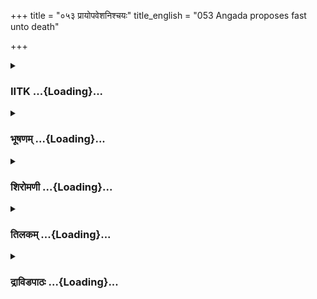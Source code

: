 +++
title = "०५३ प्रायोपवेशनिश्चयः"
title_english = "053 Angada proposes fast unto death"

+++
<div caption="श्रीराम-हरिसीताराममूर्ति-घनपाठिभ्यां वचनम्" class="audioEmbed" src="https://archive.org/download/Ramayana-recitation-Sriram-harisItArAmamUrti-Ghanapaati-v2/Kanda_4/Kanda_4_KSK-053-Prayo_Upavesha_Nishchayaha.mp3"></div>

<div class="js_include collapsed" newlevelforh1="3" title="IITK" unfilled url="/purANam/rAmAyaNam/audIchya-pAThaH/iitk/4_kiShkindhAkANDam/05-daxiNAnveShaNam/053_prAyopaveshanishchayaH.md">
<details><summary><h3>IITK ...{Loading}...</h3></summary>

Svayamprabha helps the monkeys to reach out of the cave -- Angada
regrets for exceeding the time limit -- proposes fasting unto death
fearing punishment -- the monkeys decide to end their life rather than
return without Sita.



#### श्लोकः
##### मूलम्
एवमुक्तश्शुभं वाक्यं तापस्या धर्मसंहितम्।  
उवाच हनुमान्वाक्यं तामनिन्दितचेष्टिताम्॥4.53.1॥

##### शब्दार्थः
तापस्या by the hermitess, एवम् that way, धर्मसंहितम् coupled with righteousness, शुभम् auspicious, वाक्यम् words, उक्तः expressed, हनुमान् Hanuman, अनिन्दितचेष्टिताम् blameless in actions, ताम् her, वाक्यम् words, उवाच said.

##### आङ्ग्लानुवादः
To the auspicious words of the righteous, blameless hermitess Hanuman repliedः



#### श्लोकः
##### मूलम्
शरणं त्वां प्रपन्ना स्म सर्वे वै धर्मचारिणीं।  
यः कृतस्समयोऽस्माकं सुग्रीवेण महात्मना॥4.53.2॥  
स च कालो ह्यतिक्रान्तो बिले च परिवर्तताम्।

##### शब्दार्थः
धर्मचारिणीम् to the righteous lady, त्वाम् you, सर्वे all, शरणं प्रसन्नाः स्मः have taken refuge, महात्मना by the great self, सुग्रीवेण by Sugriva, अस्माकं to us, यः such, समयः condition, कृतः having given, सः that, बिले in the cave, परिवर्तताम् while we were moving about, ह्यतिक्रान्तः exceeded.

##### आङ्ग्लानुवादः
'You are a righteous lady. You have given us refuge. Now in moving about the cave we have exceeded the time limit given by Sugriva.'



#### श्लोकः
##### मूलम्
सा त्वमस्माद्बिलाद्घोरादुत्तारयितुमर्हसि॥4.53.3॥  
तस्मात्सुग्रीववचनादतिक्रान्तान्गतायुषः।

##### शब्दार्थः
सा such lady, त्वम् you, तस्मात् therefore, सुग्रीववचनात् Sugriva's words, अतिक्रान्तान् those who exceeded, गतायुषः lost our lives, घोरात् from the dreadful, अस्मात् from this, बिलात्  from this cave, उत्तारयितुम् to help us go out, अर्हसि should.

##### आङ्ग्लानुवादः




#### श्लोकः
##### मूलम्
त्रातुमर्हसि नस्सर्वान्सुग्रीवभयकर्शितान्॥4.53.4॥  
महच्चकार्यमस्माभिः कर्तव्यं धर्मचारिणि।  
तच्चापि न कृतं कार्यमस्माभिरिह वासिभिः॥4.53.5॥

##### शब्दार्थः
धर्मचारिणि a woman of righteous practices, सुग्रीवभयकर्शितान् who are afraid of Sugriva, नः us, सर्वान् all, त्रातुम् to save, अर्हसि should, अस्माभिः by us, महत् great, कार्यं च task also, कर्तव्यम् should be done, इह now, वासिभिः staying here, अस्माभिः by us, तत् that, कार्यं चापि the objective, न कृतम् not accomplished.

##### आङ्ग्लानुवादः
'O righteous lady we have a great task waiting. We are afraid of Sugriva as we could not accomplish our objective by staying here. Save us.'



#### श्लोकः
##### मूलम्
एवमुक्ता हनुमता तापसी वाक्यमब्रवीत्।  
जीवता दुष्करं मन्ये प्रविष्टेन निवर्तितुम्॥4.53.6॥

##### शब्दार्थः
हनुमता by Hanuman, एवम् in that manner, उक्ता being told, तापसी ascetic, वाक्यम्  these words, अब्रवीत् said, प्रविष्टेन by one who entered, जीवता with life, निवर्तितुम् to go back, दुष्करम् it is difficult, मन्ये I think.

##### आङ्ग्लानुवादः
To the words of Hanuman the ascetic replied, 'I consider it difficult for any one who enters here to go back alive.'



#### श्लोकः
##### मूलम्
तपसस्तु प्रभावेन नियमोपार्जितेन च।  
सर्वानेव बिलादस्मादुद्धरिष्यामि वानरान्॥4.53.7॥

##### शब्दार्थः
नियमोपार्जितेन earned by practising, तपसः by asceticism, तु प्रभावेन by virtue of it, सर्वानेव all of you, वानरान् monkeys, अस्मात् बिलात् from this cave, उद्धरियिष्यामि I will help you out.

##### आङ्ग्लानुवादः
'I will help all monkeys out of this cave by virtue of my power of asceticism duly practised.



#### श्लोकः
##### मूलम्
निमीलयत चक्षूंषि सर्वे वानरपुङ्गवाः।  
न हि निष्क्रमितुं शक्यमनिमीलितलोचनैः॥4.53.8॥

##### शब्दार्थः
सर्वे all, वानरपुङ्गवाः great monkeys, चक्षूंषि eyes, निमीलयतः keep them closed, अनिमीलितलोचनैः if you do not close your eyes, निष्क्रमितुम् to get out, नशक्यं हि is not possible.

##### आङ्ग्लानुवादः




#### श्लोकः
##### मूलम्
ततस्सम्मीलितास्सर्वे सुकुमाराङ्गुलैः करैः।  
सहसाऽपिदधुर्दृष्टिं हृष्टा गमनकाङ्क्षया॥4.53.9॥

##### शब्दार्थः
ततः then, गमनकाङ्क्षया with a desire to get out, हृष्टाः joyful ones, सर्वे all, सम्मीलिताः closed their eye lids, सहसा at once, सुकुमाराङ्गुलैः with delicate fingers, करैः with hands, दृष्टिम् eyes, पिदधुः closed.

##### आङ्ग्लानुवादः
Happy at the prospect of getting out (of the cave) they all not only closed their eyes but also covered them with their delicate fingers.



#### श्लोकः
##### मूलम्
वानरास्तु महात्मानो हस्तरुद्धमुखास्तदा।  
निमेषान्तरमात्रेण बिलादुत्तारितास्तया॥4.53.10॥

##### शब्दार्थः
तदा then, हस्तरुद्धमुखाः faces covered with hands, महात्मानः great souls, वानराः monkeys, तया with her help, निमेषान्तरमात्रेण in a moment, बिलात् from the cave, उत्तारिताः came out.

##### आङ्ग्लानुवादः
Then the great monkeys, faces covered with their hands, emerged from the cave in a moment.



#### श्लोकः
##### मूलम्
ततस्तान्वानरान्सर्वांस्तापसी धर्मचारिणी।  
निस्सृतान्विषमात्तस्मात्समाश्वास्येदमब्रवीत्॥4.53.11॥

##### शब्दार्थः
धर्मचारिणी righteous, तापसी ascetic, तत्र there, तान् सर्वान् all of them, विषमात् from the difficult situation, तस्मात् from that, निस्सृतान् those who were released, समाश्वास्य after consoling them all, इदम् these words, अब्रवीत् said.

##### आङ्ग्लानुवादः
The righteous hermitess released all the monkeys out of that difficult situation and said these words of consolationः



#### श्लोकः
##### मूलम्
एष विन्ध्यो गिरिश्श्रीमान्नानाद्रुमलताकुलः।  
एष प्रस्रवणश्शैलस्सागरोऽयं महोदधिः॥4.53.12॥  
स्वस्ति वोऽस्तु गमिष्यामि भवनं वानरर्षभाः।  
इत्युक्त्वा तद्बिलं श्रीमत्प्रविवेश स्वयम्प्रभा॥4.53.13॥

##### शब्दार्थः
एषः this, श्रीमान् rich, नानाद्रुमलताकुलः filled with different kinds of trees and vines, विन्ध्यः Vindhya, गिरिः mountain, एषः this, प्रस्रवणः Prasravana, शैलः hill, अयम् this, सागरः sea, महोदधिः great ocean, वानरर्षभाः bulls among monkeys वः you, स्वस्ति be happy, अस्तु so be it, भवनम् to my house, गमिष्यामि I will go, इति thus, उक्त्वा having said, स्वयम्प्रभा Svayamprabha, श्रीमत् splendid, तत् बिलम् that cave, प्रविवेश entered.

##### आङ्ग्लानुवादः
'This Vindhya mountain has a rich collection of trees and bushes. This is Prasravana hill and this is the great ocean.O monkeys. Good luck to you. (Now) I am going back home'. Having said so, Svayamprabha entered the splendid cave.



#### श्लोकः
##### मूलम्
ततस्ते ददृशुर्घोरं सागरं वरुणालयम्।  
अपारमभिगर्जन्तं घोरैरूर्मिभिरावृतम्॥4.53.14॥

##### शब्दार्थः
ततः then, ते they, घोरम् dreadful, वरुणालयम् abode of Varuna, अपारम् endless, अभिगर्जन्तम्  roaring wildly, घोरैः with terrific, ऊर्मिभिः with waves, आवृतम् spread over, सागरम् ocean, ददृशुः saw.

##### आङ्ग्लानुवादः
Then the monkeys saw the boundless, dreary ocean roaring wild with its terrific waves spread all over.



#### श्लोकः
##### मूलम्
मयस्य मायाविहितं गिरिदुर्गं विचिन्वताम्।  
तेषां मासो व्यतिक्रान्तो यो राज्ञा समयः कृतः॥4.53.15॥

##### शब्दार्थः
तेषाम् for them, मयस्य Maya's, मायाविहितम् created by his Maya, गिरिदुर्गम् impassable mountain, विचिन्वताम् while searching, यः such, राज्ञा by the king, समयः time set, कृतः was fixed, मासः month, व्यतिक्रान्तः exceeded.

##### आङ्ग्लानुवादः
While they were ransacking the impassable mountain created with the magical powers of Maya, the time limit of one month set by the king was over.



#### श्लोकः
##### मूलम्
विन्ध्यस्य तु गिरेः पादे सम्प्रपुष्पितपादपे।  
उपविश्य महाभागाश्चिन्तामापेदिरे तदा॥4.53.16॥

##### शब्दार्थः
तदा then, महाभागाः great souls, सम्प्रपुष्पितपादपे in a location where trees are in full bloom, विन्ध्यस्य तु of Vindhya, गिरेः of that mountain, पादे adjacent, उपविश्य sat, चिन्ताम् thinking, आपेदिरे did.

##### आङ्ग्लानुवादः
Then the highsoul monkeys reached the hill adjacent to Vindhya mountain on which trees were in full bloom.They sat there, lost in thought.



#### श्लोकः
##### मूलम्
ततः पुष्पातिभाराग्रान् लताशतसमावृतान्।  
द्रुमान्वासन्तिकान्दृष्टवा बभूवुर्भयशङ्किताः॥4.53.17॥

##### शब्दार्थः
ततः then, पुष्पातिभाराग्रान्  heavily loaded with flowers on top, लताशतसमावृतान् entwined by hundreds of creepers, वासन्तिकान् spring, द्रुमान् trees, दृष्ट्वा saw, भयशङ्किताः frightened, बभूवुः became.

##### आङ्ग्लानुवादः
Alarmed at the thought (of transgression of time limit), the monkeys kept looking at the tree tops entwined with a hundred oreepers heavily loaded with the flowers of spring.



#### श्लोकः
##### मूलम्
ते वसन्तमनुप्राप्तं प्रतिबुद्ध्वा परस्परम्।  
नष्टसन्देशकालार्था निपेतुर्धरणीतले॥4.53.18॥

##### शब्दार्थः
ते they, वसन्तम् spring, अनुप्राप्तम् set in, परस्परम् with one onather, प्रतिबुद्ध्वा after realising, नष्टसन्देशकालार्थाः having exceeded the time set, धरणीतले on the ground, निपेतुः fell down.

##### आङ्ग्लानुवादः
Having realised (looking at the flowers) that spring has set in and they have exceeded the time limit, they all fell down on the ground.



#### श्लोकः
##### मूलम्
ततस्तान्कपिवृद्धांस्तु शिष्टांश्चैव वनौकसः।  
वाचा मधुरयाऽभाष्य यथावदनुमान्य च॥4.53.19॥  
स तु सिंहवृषस्कन्धः पीनायतभुजः कपिः।  
युवराजो महाप्राज्ञः अङ्गदो वाक्यमब्रवीत्॥4.53.20॥

##### शब्दार्थः
ततः then, सिंहवृषस्कन्धः one who has shoulders like a lion or bull, पीनायतभुजः of sturdy and long arms, युवराजः heir apparent, महाप्राज्ञः very wise, कपिः monkey, अङ्गदः Angada, तान् them, कपिवृद्धांस्तु to the elderly monkeys, शिष्टान् respectable, वनैकसश्चैव forestdwellers (monkeys), मधुरया with a sweet, वाचा tone, आभाष्य spoke, यथावत् properly, अनुमान्य च after coming to a decision, वाक्यम् these words, अब्रवीत् said.

##### आङ्ग्लानुवादः
Coming to a conclusion after due deliberation Angada, heir apparent, profoundly wise, endowed with sturdy and broad shoulders like those of a lion or a bull, spoke in a sweet voice to the elderly, respectable monkeys, dwellers of the forestः



#### श्लोकः
##### मूलम्
शासनात्कपिराजस्य वयं सर्वे विनिर्गताः।  
मासः पूर्णो बिलस्थानां हरयः किं न बुद्ध्यते॥4.53.21॥

##### शब्दार्थः
हरयः O monkeys, वयं सर्वे all of us, कपिराजस्य monkey king's, शासनात् by his command,  विनिर्गताः came here, बिलस्थानाम् for us staying in the cave, मासः a month, पूर्णः is completed, किम् what, न बुद्ध्यते do you not know?

##### आङ्ग्लानुवादः
'O monkeys don't you realize that all of us have come here at the command of the monkey king, and while we were in the cave a whole month has gone by?



#### श्लोकः
##### मूलम्
वयमाश्वयुजे मासि कालसङ्ख्याव्यवस्थिताः।  
प्रस्थितास्सोऽपि चातीतः किमतः कार्यमुत्तरम्॥4.53.22॥

##### शब्दार्थः
वयम् we, कालसङ्ख्याव्यवस्थिताः with time limit, आश्वयुजे मासि the month of Ashvayuja, प्रस्थिताः we started our journey, सोऽपि even that has, अतीतः exceeded, अतः therefore, उत्तरं later, कार्यम् task, किम् what?

##### आङ्ग्लानुवादः
'We started our journey in the month of Ashvayuja with a certain time limit. That has exceeded. What is the future course of action?



#### श्लोकः
##### मूलम्
भवन्तः प्रत्ययं प्राप्ताः नीतिमार्गविशारदाः।  
हितेष्वभिरता भर्तुर्निसृष्टास्सर्वकर्मसु॥4.53.23॥

##### शब्दार्थः
भवन्तः all of you, प्रत्ययम् trusted, प्राप्ताः you have got, नीतिमार्गविशारदाः experts in morals, भर्तुः king's, हितेषु  wellwishers, अभिरताः dedicated, सर्वकर्मसु in all tasks, निसृष्टाः sent with specific instructions.

##### आङ्ग्लानुवादः




#### श्लोकः
##### मूलम्
कर्मस्वप्रतिमास्सर्वे दिक्षु विश्रुतपौरुषाः।  
मां पुरस्कृत्य निर्याताः पिङ्गाक्षप्रतिचोदिताः॥4.53.24॥

##### शब्दार्थः
सर्वे all, कर्मसु in actions, अप्रतिमाः incomparable, दिक्षु in all quarters, विश्रुतपौरुषाः very famous for bravery, पिङ्गाक्षप्रतिचोदिताः sent by tawnyeyed Sugriva, माम् me, पुरस्कृत्य obeying the orders, निर्याताः you have followed me.

##### आङ्ग्लानुवादः
'You are all celebrated for bravery and incomparable in your activities. You have followed me in obedience to the orders of the tawnyeyed Sugriva.



#### श्लोकः
##### मूलम्
इदानीमकृतार्थानां मर्तव्यं नात्र संशयः।  
हरिराजस्य सन्देशमकृत्वा कस्सुखी भवेत्॥4.53.25॥

##### शब्दार्थः
इदानीम् at this time, अकृतार्थानाम् not having achieved the objective (of finding Sita), मर्तव्यम् we should die, अत्र here, संशयः doubt, न not, हरिराजस्य the king's, सन्देशम् orders, अकृत्वा not executing, कः who, सुखी happy, भवेत् will be

##### आङ्ग्लानुवादः
'We should be killed since we have failed to achieve the objective (of finding Sita). There is no doubt about it. Who can live in peace without executing the orders of the king?



#### श्लोकः
##### मूलम्
तस्मिन्नतीते काले तु सुग्रीवेण कृते स्वयम्।  
प्रायोपवेशनं युक्तं सर्वेषां च वनौकसाम्॥4.53.26॥

##### शब्दार्थः
सुग्रीवेण by Sugriva, कृते fixed, तस्मिन् काले at this time, अतीते when exceeded, सर्वेषाम् for all of us,वनौकसाम् for the forest dwellers (monkeys) स्वयम् personally, प्रायोपवेशनम् fasting unto death, युक्तम् is right.

##### आङ्ग्लानुवादः
'Now that the time limit fixed by Sugriva has expired, the right thing to do for the monkeys is to fast unto death.



#### श्लोकः
##### मूलम्
तीक्ष्णः प्रकृत्या सुग्रीवस्स्वामिभावे व्यवस्थितः।  
न क्षमिष्यति नस्सर्वानपराधकृतो गतान्॥4.53.27॥

##### शब्दार्थः
सुग्रीवः Sugriva, प्रकृत्या by nature, तीक्ष्णः harsh, स्वामिभावे as a king, व्यवस्थितः consecrated, गतान् when we reach, अपराधकृतः  us who are real offenders, नः not, सर्वान् to all, न क्षमिष्यति will not forgive us.

##### आङ्ग्लानुवादः
'By nature Sugriva is harsh, and being a king now, he will not forgive us who are real offenders and have not done the task assigned.



#### श्लोकः
##### मूलम्
अप्रवृत्तौ च सीतायाः पापमेव करिष्यति।  
तस्मात् क्षममिहाद्यैव गन्तुं प्रायोपवेशनम् हि नः॥4.53.28॥  
त्यक्त्वा पुत्रांश्च दारांश्च धनानि च गृहाणि च।

##### शब्दार्थः
सीतायाः Sita, अप्रवृत्तौ for not bringing any clue, पापमेव sin, करिष्यति he will do, तस्मात् therefore, पुत्रांश्च sons, दारांश्च wives, धनानि च and wealth, गृहाणि च and houses, त्यक्त्या  bid farewell to, इह here, अद्यैव today itself, प्रायोपवेशनम् death, गन्तुम् take recourse, क्षमम् proper.

##### आङ्ग्लानुवादः




#### श्लोकः
##### मूलम्
धृवं नो हिंसिता राजा सर्वान्प्रतिगतानितः॥4.53.29॥  
वधेनाप्रतिरूपेण श्रेयान्मृत्युरिहैव नः।

##### शब्दार्थः
राजा king, इतः here, प्रतिगतान् when we return, नः us, सर्वान् all, अप्रतिरूपेण in an incomparable manner, वधेन with death sentence, ध्रुवम् surely, हिंसिता will torture us, नः us, इहैव here itself, मृत्युः death, श्रेयान् it is better.

##### आङ्ग्लानुवादः
'Surely the king will torture us by awarding death sentence in a singular manner when we go back. It is better for us to meet death here itself.



#### श्लोकः
##### मूलम्
न चाहं यौवराज्येन सुग्रीवेणाभिषेचितः॥4.53.30॥  
नरेन्द्रेणाभिषिक्तोऽस्मि रामेणाक्लिष्टकर्मणा।

##### शब्दार्थः
अहम् I, सुग्रीवेण by Sugriva, यौवराज्येन as heir apparent, न अभिषेचितः not installed, अक्लिष्टकर्मणा who never harms others, नरेन्द्रेण by the king of the people, रामेण by Rama, अभिषिक्तः crowned prince, अस्मि I was.

##### आङ्ग्लानुवादः
'I was not installed as heir apparent by Sugriva. I was made crowned prince by king Rama, the king of the people who never hurts others.



#### श्लोकः
##### मूलम्
स पूर्वं बद्धवैरो मां राजा दृष्ट्वा व्यतिक्रमम्॥4.53.31॥  
घातयिष्यति दण्डेन तीक्ष्णेन कृतनिश्चयः।

##### शब्दार्थः
पूर्वम् earlier, बद्धवैरः nursed bitter enmity, सः राजा that king, व्यतिक्रमम् lapse, दृष्ट्वा after seeing, कृतनिश्चयः decidedly, माम् me, तीक्ष्णेन with a severe, दण्डेन with punishment, घातयिष्यति he will inflict.

##### आङ्ग्लानुवादः
'The Monkeyking nursed bitter enmity against me even earlier. Now seeing my lapse, he will decidedly inflict severe punishment on me.



#### श्लोकः
##### मूलम्
किं मे सुहृदभिर्व्यसनं पश्यद्भिर्जीवितान्तरे॥4.53.32॥  
इहैव प्रायमासिष्ये पुण्ये सागररोधसि।

##### शब्दार्थः
जीवितान्तरे at the end of life, मे व्यसनम् my calamity, पश्यद्भिः by seeing, सुहृदभिः by my friends, किम् what, इहैव here itself, पुण्ये in a sacred, सागररोधसि on the shores of the ocean, प्रायमासिष्ये I shall sit down and await my death.

##### आङ्ग्लानुवादः
'I do not want my friends to see my calamity, my death. I shall sit here on the sacred shores of this ocean and await my death'.



#### श्लोकः
##### मूलम्
एतच्छ्रुत्वा कुमारेण युवराजेन भाषितम्॥4.53.33॥  
सर्वे ते वानरश्रेष्ठाः करुणं वाक्यमब्रुवन्।

##### शब्दार्थः
युवराजेन by heir apparent, कुमारेण by the young prince, भाषितम् talk, एतत् this, श्रुत्वा heard, सर्वे all, ते they, वानरश्रेष्ठाः  best of the monkeys करुणम् kindly, वाक्यम् these words, अब्रुवन् said.

##### आङ्ग्लानुवादः
Hearing the young heir apparent thus speaking, the best of the monkeys kindly respondedः



#### श्लोकः
##### मूलम्
तीक्ष्णः प्रकृत्या सुग्रीवः प्रियासक्तश्च राघवः॥4.53.34॥  
अदृष्टायां तु वैदेह्यां दृष्ट्वाऽस्मांश्त समागतान्।  
राघवप्रियकामार्थं घातयिष्यत्यसंशयम्॥4.53.35॥

##### शब्दार्थः
सुग्रीवः Sugriva, प्रकृत्या by nature, तीक्ष्णः harsh, राघवः Rama, प्रियासक्तः devoted to his wife, वैदेह्याम् princess of Videha, अदृष्टायाम् when she is not found, अस्मान् us, तु indeed, समागतान् reaching, दृष्ट्वा on seeing, राघवप्रियकामार्थम् in order to please Rama, असंशयम् without any doubt, घातयिष्यति he will punish us to death.

##### आङ्ग्लानुवादः
'By nature Sugriva is harsh. Rama is devoted to his wife. Therefore, if Sugriva sees that we have not found Vaidehi and have returned (without fulfilling the mission) he will award death sentence to us in order to please Rama.There is no doubt.



#### श्लोकः
##### मूलम्
न क्षमं चापराद्धानां गमनं स्वामिपार्श्वतः।  
इहैव सीतामन्विष्य प्रवृत्तिमुपलभ्य वा॥4.53.36॥  
नो चेद्गच्छाम तं वीरं गमिष्यामो यमक्षयम्।

##### शब्दार्थः
अपराद्धानाम् for offenders, स्वामिपार्श्वतः to the king's presence, गमनम् going, नक्षमम् is not proper, इहैव here itself, सीताम् Sita, अन्विष्य after searching, प्रवृत्तिम् whereabouts, उपलभ्य वा or after finding out, तं वीरम् to that hero, नो गच्छाम चेत् if we cannot go, यमक्षयम् to the abode of Yama, गमिष्यामः we will go.

##### आङ्ग्लानुवादः
'Those who have failed in their mission, being offenders should not go to meet the king. Offenders are not forgiven. Here itself we will search for Sita and if we are able to know her whereabouts we will go back. Or else we will go to the abode of Yama'.



#### श्लोकः
##### मूलम्
प्लवङ्गमानां तु भयार्दितानां  
श्रुत्वा वचस्तार इदं बभाषे।  
अलं विषादेन बिलं प्रविश्य  
वसाम सर्वे यदि रोचते वः॥4.53.37॥

##### शब्दार्थः
तारः Tara, भयार्दितानाम् those shaken with fear, प्लवङ्गमानाम् of the monkeys, वचः words, श्रुत्वा after hearing, इदम् this, बभाषे he spoke, विषादेन with sorrow, अलम् enough, वः to you, रोचते यदि if it pleases you, सर्वे all of us, बिलम् cave, प्रविश्य after entering, वसाम let us reside.

##### आङ्ग्लानुवादः
'On hearing the words of the frightened monkeys, Tara said, 'Enough of this sorrow. If it pleases you, we will all go to the cave and reside there' ''



#### श्लोकः
##### मूलम्
इदं हि मायाविहितं सुदुर्गमं  
प्रभूतवृक्षोदकभोज्यपेयकम्।  
इहास्ति नो नैव भयं पुरन्दरा  
न्न राघवाद्वानरराजतोऽपि वा॥4.53.38॥

##### शब्दार्थः
मायाविहितम् built by magic, प्रभूतवृक्षोदकभोज्यपेयकम् with many trees, water, food and drinks, इदम् this, सुदुर्गमं हि inaccessible, इह here, नः for us, पुरन्दरात् from Indra, the breaker of enemy citadel, भयम् fear, नैव not there, राघवात् of Rama even, वानरराजतोऽपि वा also of king of monkeys, न not.

##### आङ्ग्लानुवादः
'This cave built by magic is inaccessible. It has a number of trees, water, eatables and drinks. (If we live here) we need not be afraid of even Indra, the breaker of enemy citadels or even of Rama or also of the king of monkeys'.



#### श्लोकः
##### मूलम्
श्रुत्वाऽङ्गदस्यापि वचोऽनुकूल  
मूचुश्च सर्वे हरयः प्रतीताः।  
यथा न हिंस्येम तथा विधान  
मसक्तमद्यैव विधीयतां नः॥4.53.39॥

##### शब्दार्थः
अङ्गदस्य Angada's, वचः words, श्रुत्वा after hearing, सर्वे all, हरयः monkeys, प्रतीताः became agreeable, अनुकूलम् favourable, ऊचुः spoke, यथा as, न हिंस्येम we will not be punished, तथा that way, नः for us, अद्यैव now itself, विधानम् strategy, असक्तम् not conditional, विदीयताम्  be planned.

##### आङ्ग्लानुवादः
All the monkeys agreed to the favourable suggestion of Tara which was acceptable to Angada. 'A plan may be made in such a way by which we will not be killed by the king. Our strategy should be delinked from the conditions laid down by the king. Let us not face punishment' said the monkeys.  

#### समाप्तिः
 श्रीमद्रामायणे वाल्मीकीय आदिकाव्ये किष्किन्धाकाण्डे त्रिपञ्चाशस्सर्गः॥  
Thus ends the fiftythird sarga in Kishkindakanda of the first epic, the Holy Ramayana composed by sage Valmiki.

</details>
</div>
<div class="js_include collapsed" newlevelforh1="3" title="भूषणम्" unfilled url="/purANam/rAmAyaNam/audIchya-pAThaH/TIkA/bhUShaNa_iitk/4_kiShkindhAkANDam/05-daxiNAnveShaNam/053_prAyopaveshanishchayaH.md">
<details><summary><h3>भूषणम् ...{Loading}...</h3></summary>



एवमुक्तः शुभं वाक्यं तापस्या धर्मसंहितम् ।  

उवाच हनुमान् वाक्यं तामनिन्दितचेष्टिताम्  ॥  ४।५३।१  ॥   

अथ बिलादुत्तीर्णानां वानराणां निर्वेदः त्रिपञ्चाशे एवमुक्त इत्यादि  ॥ 
४।५३।१  ॥   

  

शरणं त्वां प्रपन्नाः स्मः सर्वे वै धर्मचारिणि ।  

यः कृतः समयो ऽस्माकं सुग्रीवेण महात्मना  ॥  ४।५३।२  ॥   

स च कालो ह्यतिक्रान्तो बिले च परिवर्तताम् ।  

सा त्वमस्माद्विलाद् घोरादुत्तारयितुमर्हसि  ॥  ४।५३।३  ॥   

तस्मात्सुग्रीववचनादतिक्रान्तान् गतायुषः ।  

त्रातुमर्हसि नः सर्वान् सुग्रीवभयकर्शितान्  ॥  ४।५३।४  ॥   

महच्च कार्यमस्माभिः कर्तव्यं धर्मचारिणि ।  

तच्चापि न कृतं कार्यमस्माभिरिहवासिभिः  ॥  ४।५३।५  ॥   

एवमुक्ता हनुमता तापसी वाक्यमब्रवीत् ।  

जीवता दुष्करं मन्ये प्रविष्टेन निवर्तितुम्  ॥  ४।५३।६  ॥   

तपसस्तु प्रभावेन नियमोपार्जितेन च ।  

सर्वानेव बिलादस्मादुद्धरिष्यामि वानरान्  ॥  ४।५३।७  ॥   

निमीलयत चक्षूंषि सर्वे वानरपुङ्गवाः ।  

नहि निष्क्रमितुं शक्यमनिमीलितलोचनैः  ॥  ४।५३।८  ॥   

ततः सम्मीलिताः सर्वे सुकुमाराङ्गुलैः करैः ।  

सहसा पिदधुर्दृष्टिं हृष्टा गमनकाङ्क्षया  ॥  ४।५३।९  ॥   

वानरास्तु महात्मानो हस्तरुद्धमुखास्तदा ।  

निमेषान्तरमात्रेण बिलादुत्तारितास्तया  ॥  ४।५३।१०  ॥   

शरणमित्यादि । बिले च परिवर्तताम् इत्यनेन बहुकालं वानरैर्बिले स्थितमिति
गम्यते  ॥  ४।५३।२१०  ॥   

  

ततस्तान्वानरान्सर्वांस्तापसी धर्मचारिणी ।  

निःसृतान् विषमात्तस्मात्समाश्वास्येदमब्रवीत्  ॥  ४।५३।११  ॥   

एष विन्ध्यो गिरिः श्रीमान्नानाद्रुमलताकुलः ।  

एष प्रस्रवणः शैलः सागरो ऽयं महोदधिः  ॥  ४।५३।१२  ॥   

स्वस्ति वो ऽस्तु गमिष्यामि भवनं वानरर्षभाः ।  

इत्युक्त्वा तद्बिलं श्रीमत् प्रविवेश स्वयम्प्रभा  ॥  ४।५३।१३  ॥   

ततस्ते ददृशुर्घोरं सागरं वरुणालयम् ।  

अपारमभिगर्जन्तं घोरैरूर्मिभिरावृतम्  ॥  ४।५३।१४  ॥   

मयस्य मायाविहितं गिरिदुर्गं विचिन्वताम् ।  

तेषां मासो व्यतिक्रान्तो यो राज्ञा समयः कृतः  ॥  ४।५३।१५  ॥   

तत इति । विषमात् सङ्कटप्रदेशात्  ॥  ४।५३।१११५  ॥   

  

विन्ध्यस्यतु गिरेः पादे सम्प्रपुष्पितपादपे ।  

उपविश्य महात्मानश्चिन्तामापेदिरे तदा  ॥  ४।५३।१६  ॥   

पादे दक्षिणपार्श्वे, दक्षिणपश्चिमकोटावित्यर्थः । "हिमवद्विन्द्यशैलाभ्यां
प्रायो व्याप्ता वसुन्धरा" इति भेषजकल्पोक्तिः  ॥  ४।५३।१६  ॥   

  

ततः पुष्पातिभाराग्रान् लताशतसमावृतान् ।  

द्रुमान् वासन्तिकान्दृष्ट्वा बभूवुर्भयशङ्किताः  ॥  ४।५३।१७  ॥   

पुष्पातिभाराग्रान् पुष्पैरतिभाराणि अग्राणि येषां तान् । वासन्तिकान्
वसन्तफलिनश्चूतदीन् । ये वसन्ते फलन्ति ते शिशिरे पुष्प्यन्ति । भयशङ्किताः
सुग्रीवाद्भयविषयशङ्कावन्तः  ॥  ४।५३।१७  ॥   

  

ते वसन्तमनुप्राप्तं प्रतिबुद्ध्वा परस्परम् ।  

नष्टसन्देशकालार्था निपेतुर्धरणीतले  ॥  ४।५३।१८  ॥   

ततस्तान्कपिवृद्धांस्तु शिष्टां श्चैव वनौकसः ।  

वाचा मधुरया ऽ ऽभाष्य यथावदनुमान्य च  ॥  ४।५३।१९  ॥   

स तु सिंहवृषस्कन्धः पीनायतभुजः कपिः ।  

युवराजो महाप्राज्ञ अङ्गदो वाक्यमब्रवीत्  ॥  ४।५३।२०  ॥   

त इति । वसन्तम् अनुप्राप्तं प्रत्यासन्नम् । तदानीं हि शिरिरः । तथाहि
शरत्कालान्ते मार्गशीर्षे मासि सेनां सन्निधाप्य पौषमासमवधिं कृत्वा
प्रस्थापितवान् । स पौषो माघश्चातीतः । फाल्गुन एव प्रवृत्त इति । तेन
वसन्तः प्रत्यासन्न एव, न प्राप्तः  ॥  ४।५३।१८२०  ॥   

  

शासनात्कपिराजस्य वयं सर्वे विनिर्गताः ।  

मासः पूर्णो बिलस्थानां हरयः किन्न बुध्यते  ॥  ४।५३।२१  ॥   

वयमाश्वयुजे मासि कालसङ्ख्याव्यवस्थिताः ।  

प्रस्थिताः सो ऽपि चातीतः किमतः कार्यमुत्तरम्  ॥  ४।५३।२२  ॥   

शासनादित्यादि । वयमाश्वयुजे मासीति कालसङ्ख्याव्यवस्थिताः कालसङ्ख्यया
नियमिताः । वयम् आश्वयुजे मासि हनुमच्चोदितेन सुग्रीवेण
पञ्चदशरात्रसङ्ख्यया नियम्य समाहूताः । ततो मार्गशीर्षे लक्ष्मणचोदितेन तेन
दशरात्रसङ्ख्यया समाहूताः । ततः सीतान्वेषणे पौषमासमवधिं कृत्वा तेन
प्रेषिताः । एवमाश्वयुजमासमारभ्य कालसङ्ख्याव्यवस्थितानामस्माकं
कालविस्मरणं न युक्तमित्यर्थः । अन्ये तु आश्वयुजे मासि
दशम्यामुत्थितायामितिवत्सामीपिकाधिकरणविवक्षया सप्तमी । तेन "कार्तीके
समनुप्राप्ते त्वं रावणवधथे यत" इत्युक्तकालातिक्रमणप्रयुक्तरामकोपदर्शनात्
कार्त्तिकान्तो विवक्षितः । सो ऽपि चातीतः स मार्गणावधिभूतमार्गशीर्षमासः ।
अपिचेत्याभ्यां पदाभ्यां तदनन्तरभूतौ पौषमाघौ समुच्चीयेते । अतश्च फाल्गुन
एव प्राप्त इति भाव इत्याहुः । अत उत्तरं किं कार्यम्  ॥  ४।५३।२१,२२  ॥   

  

भवन्तः प्रत्ययं प्राप्ता नीतिमार्गविशारदाः ।  

हितेष्वभिरता भर्तुर्निसृष्टाः सर्वकर्मसु  ॥  ४।५३।२३  ॥   

कर्मस्वप्रतिमाः सर्वे दिक्षु विश्रुतपौरुषाः ।  

मां पुरस्कृत्य निर्याताः पिङ्गाक्षप्रतिचोदिताः  ॥  ४।५३।२४  ॥   

इदानीमकृतार्थानां मर्तव्यं नात्र संशयः ।  

हरिराजस्य सन्देशमकृत्वा कः सुखी भवेत्  ॥  ४।५३।२५  ॥   

प्रत्ययं विश्वासम् । नीतिमार्गे विशारदाः प्रगल्भाः । निसृष्टाः दक्षा इति
यावत्  ॥  ४।५३।२३२५  ॥   

  

तस्मिन्नतीते काले तु सुग्रीवेण कृते स्वयम् ।  

प्रायोपवेशनं युक्तं सर्वेषां च वनौकसाम्  ॥  ४।५३।२६  ॥   

तीक्ष्णः प्रकृत्या सुग्रीवः स्वामिभावे व्यवस्थितः ।  

न क्षमिष्यति नः सर्वानपराधकृतो गतान्  ॥  ४।५३।२७  ॥   

तस्मिन्निति । प्रायाय अन्तगमनाय उपवेशनं शयनं प्रायोपवेशनम्  ॥  ४।५३।२६,२७
 ॥   

  

अप्रवृत्तौ च सीतायाः पापमेव करिष्यति ।  

तस्मात्क्षममिहाद्यैव प्रायोपविशनं हि नः  ॥  ४।५३।२८  ॥   

त्यक्त्वा पुत्रांश्च दारांश्च धनानि च गृहाणि च ।  

ध्रुवं नो हिंसिता राजा सर्वान् प्रतिगतानितः ।  

वधेनाप्रतिरूपेण श्रेयान् मृत्युरिहैव नः  ॥  ४।५३।२९  ॥   

अप्रवृत्तौ अवार्तायाम् । प्रायोपविशनमिति गुणाभाव आर्षः  ॥  ४।५३।२८,२९
 ॥   

  

न चाहं यौवराज्येन सुग्रीवेणाभिषेचितः ।  

नरेन्द्रेणाभिषिक्तो ऽस्मि रामेणाक्लिष्टकर्मणा  ॥  ४।५३।३०  ॥   

स पूर्वं बद्धवैरो मां राजा दृष्ट्वा व्यतिक्रमम् ।  

घातयिष्यति दण्डेन तीक्ष्णेन कृतनिश्चयः  ॥  ४।५३।३१  ॥   

त्वां यौवराज्ये कृतवान् सुग्रीवः कथं हिंस्यादित्यत्राह न चाहमिति  ॥ 
४।५३।३०,३१  ॥   

  

किं मे सुहृद्भिर्व्यसनं पश्यद्भिर्जीवितान्तरे ।  

इहैव प्रायमासिष्ये पुण्ये सागररोधसि  ॥  ४।५३।३२  ॥   

एतच्छ्रुत्वा कुमारेण युवराजेन भाषितम् ।  

सर्वे ते वानरश्रेष्ठाः करुणं वाक्यमब्रुवन्  ॥  ४।५३।३३  ॥   

तीक्ष्णः प्रकृत्या सुग्रीवः प्रियासक्तश्च राघवः ।  

अदृष्टायां तु वैदेह्यां दृष्ट्वा चैव समागतान्  ॥  ४।५३।३४  ॥   

राघवप्रियकामार्थं घातयिष्यत्यसंशयम् ।  

न क्षमं चापराद्धानां गमनं स्वामिपार्श्वतः  ॥  ४।५३।३५  ॥   

मे जीवितान्तरे जीवितावधौ व्यसनं पश्यद्भिः सुहृद्भिः किम्? सुहृहो
मद्व्यसनप्रदर्शनेन क्लेशयित्वा मम किं प्रयोजनमित्यर्थः  ॥  ४।५३।३२३५  ॥   

  

इहैव सीतामन्विष्य प्रवृत्तिमुपलभ्य वा ।  

नो चेद्गच्छाम तं वीरं गमिष्यामो यमक्षयम्  ॥  ४।५३।३६  ॥   

प्लवङ्गमानां तु भयार्दितानां श्रुत्वा वचस्तार इदं बभाषे ।  

अलं विषादेन बिलं प्रविश्य वसाम सर्वे यदि रोचते वः  ॥  ४।५३।३७  ॥   

इदं हि मायाविहितं सुदुर्गमं प्रभूतवृक्षोदकभोज्यपेयकम् ।  

इहास्ति नो नैव भयं पुरन्दरान्न राघवाद्वानरराजतो ऽपि वा  ॥  ४।५३।३८  ॥   

इहैवेति । सीतामन्विष्य तस्याः प्रवृतिं वृत्तान्तमुपलभ्य वीरं तं गच्छाम
नोचेदिहैव यमक्षयं यमगृहं गमिष्यामः  ॥  ४।५३।३६३८  ॥   

  

श्रुत्वा ऽङ्गदस्यापि वचो ऽनुकूलमूचुश्च सर्वे५ हरयः प्रतीताः ।  

यथा न हिंस्येम तथा विधानमसक्तमद्यैव विधीयतां नः  ॥  ४।५३।३९  ॥   

इत्यार्षे श्रीरामायणे वाल्मीकीये आदिकाव्ये श्रीमत्किष्किन्धाकाण्डे
त्रिपञ्चाशः सर्गः  ॥  ५३  ॥   

श्रुत्वेति । अङ्गदस्याप्यनुकूलं तारस्य वचनं श्रुत्वेत्यन्वयः । विधानं
कार्यम् । कर्मणि ल्युट् । असक्तम् अविलम्बम् । अस्मिन् सर्गे
सार्धैकोनचत्वारिंशच्छ्लोकाः  ॥  ४।५३।३९  ॥   

इति श्रीगोविन्दराजविरचिते श्रीरामायणभूषणे मुक्ताहाराख्याने
किष्किन्धाकाण्डव्याख्याने त्रिपञ्चाशः सर्गः  ॥  ५३  ॥   



</details>
</div>
<div class="js_include collapsed" newlevelforh1="3" title="शिरोमणी" unfilled url="/purANam/rAmAyaNam/audIchya-pAThaH/TIkA/shiromaNI_iitk/4_kiShkindhAkANDam/05-daxiNAnveShaNam/053_prAyopaveshanishchayaH.md">
<details><summary><h3>शिरोमणी ...{Loading}...</h3></summary>



बिलनिर्गतवानराणां वृत्तान्तमाह तत इत्यादिभिः । ततः स्वयं
प्रभाबोधनान्तरम् अपारम् अदृश्यमानपारकं घोरैः ऊर्मिभिः आकुलं व्याप्तम् अत
एव अभिगर्जन्तं वरुणालयं सागरं ते वानराः ददृशुः  ॥  ४।५३।१  ॥   

  

मयस्येति । मयस्य मायाविहितं गिरिदुर्गं विचिन्वतां वानराणां यः समयो
राज्ञा सुग्रीवेण कृतः स मासो व्यतीतः  ॥  ४।५३।२  ॥   

  

विन्ध्यस्येति । तदा मासव्यतीतसमये संप्रपुष्पितपादपे विन्ध्यस्य गिरेः
पादे प्रदेशविशेषे उपविश्य महात्मानो वानराः चिन्तामापेदिरे  ॥  ४।५३।३  ॥   

  

तत इति । पुष्पाणामतिभारो येषु तान्येव अग्राणि येषां तान् वासन्तिकान्
वसन्तकालकानिव द्रुमान् दृष्ट्वा भयशङ्किता बभूवुः । वासन्तिकशब्दः
आचारक्विबन्तप्रकृतिककर्तृक्विबन्तः । एतेन तद्देशस्य प्रभावातिशयः सूचितः
 ॥  ४।५३।४ ॥   

  

ते इति । ते वानराः अनुप्राप्तं वसन्तं परस्परं प्रतिवेद्य
वसन्तचिह्नहेतुकानुमानेन बोधयित्वा नष्टः संदेशकालरूपो ऽर्थो येषां ते
व्यतीतावधिमासका इत्यर्थः, वानरा धरणीतले निपेतुः । एतेन तेषां शोकहेतुका
भ्रान्तिः सूचिताः । किं च वसन्तं बुद्धावारूढमनुप्राप्तं तं कालात्ययं
परस्परं प्रतिवेद्य ते वानराः धरणीतले निपेतुः  ॥  ४।५३।५  ॥   

  

तत इति । सिंहवृषस्कन्धः सिंहवृषस्कन्धसदृशस्कन्धविशिष्टः पीनायतभुजः
स्थूलदीर्घभुजविशिष्टो महाप्राज्ञः सो ऽङ्गदः शिष्टान् आप्तान् कपिवृद्धान्
मधुरया वाचा आभाष्य संबोध्य अनुमान्य सत्कृत्य च अब्रवीत् ।
श्लोकद्वयमेकान्वयि  ॥  ४।५३।६,७  ॥   

  

तद्वचनाकारमाह शासनादिति । कपिराजस्य शासनात् ये वयं विनिर्गतास्तेषां
बिलस्थानामस्माकं मासः पूर्णः किं न बुध्यत  ॥  ४।५३।८  ॥   

  

वयमिति । आश्वयुजे आश्विने मासि कालसंख्याव्यवस्थिताः कालसंख्यायां
संस्थापिताः वयं प्रस्थिताः सः नियमितकालः अतीतः अतः उत्तरमस्माभिः किं
कार्यम्  ॥  ४।५३।९  ॥   

  

तदेव भङ्गयन्तरेणाह भवन्त इति । प्रत्ययं राजविश्वासं प्राप्ताः
नीतिमार्गविशारदाः अत एव सर्वकर्मसु निसृष्टाः यथाकालं नियोजिताः अत एव
कर्मसु क्रियासु अप्रतिमाः अनुपमाः अत एव दिक्षु विश्रुतपौरुषाः अत एव
भर्तुः हितेषु अभिरताः अत एव पिङ्गाक्षप्रतिचोदिताः सुग्रीवप्रेरिताः
भवन्तः मां पुरस्कृत्य निर्गताः । श्लोकद्वयमेकान्वयि  ॥  ४।५३।१०,११  ॥   

  

इदानीमिति । इदानीं संयोजितकाले अकृतार्थानाम् अकृतराजप्रयोजनानामस्माकं
कर्तव्यं सुग्रीवोक्तमिति शेषः । तत्र हेतुः हरिराजस्य सुग्रीवस्य
संदेशमुपदिष्टमकृत्वा कः सुखी भवेत् न को ऽपीत्यर्थः, अत्र संशयो न  ॥ 
४।५३।१२  ॥   

  

ननु तत्करणे सामर्थ्यं नास्तीत्यत आह-- अस्मिन्निति । सुग्रीवेण कृते
नियमिते अस्मिन्काले अतीते सति प्रायोपवेशनं मरणाय अनशनं वनौकसां युक्तम्
 ॥  ४।५३।१३  ॥   

  

तदभावे न निर्वाह इत्याह-- तीक्ष्ण इति । स्वामिभावे राजधर्मे व्यवस्थितः
प्रकृत्या तीक्ष्णः सुग्रीवः अपराधकृतः गतान्संप्राप्तान् अस्मान् न
क्षमिष्यति  ॥  ४।५३।१४  ॥   

  

अप्रवृत्ताविति । सीतायाः अप्रवृत्तौ प्रवृत्यलाभे सति सुग्रीवः पापं वधं
करिष्यत्येव । तस्मात् इह अस्मिन् स्थाने पुत्रादिंस्त्यक्त्वा तदास्थां
संत्यज्य प्रायोपवेशनं गन्तुम् अद्यैव क्षमं युक्तम् । सार्धश्लोक एकान्वयी
 ॥  ४।५३।१५  ॥   

  

ध्रुवमिति । इतः गतान् नो ऽस्मान् राजा सुग्रीवो ध्रुवं हिंसते हिनस्ति
हनिष्यति अतः अप्रतिरूपेण अपराधाभावादसदृशेन वधेन असदृशवधात् इह मृत्युरेव
श्रेयान्  ॥  ४।५३।१६  ॥   

  

ननु "विषवृक्षो ऽपि संवर्ध्य स्वयं छेत्तुमसांप्रतम्" इति न्यायेन
युवराजत्वेनाभिषेचितं त्वां सुग्रीवः कथं हनिष्यतीत्यत आह-- नेति ।
यौवराज्येन युवराजत्वेन सुग्रीवेणाहं नाभिषेचितः किं तु रामेणाभिषिक्तो
ऽस्मि  ॥  ४।५३।१७  ॥   

  

स्ववदस्यावश्यकत्वमाह-- स इति । पूर्वं बद्धवैरः वालिवैरद्वारा बद्धः
संपादितः वैरो येन स राजा सुग्रीवः व्यतिक्रमम् अतीतकालं मां दृष्ट्वा
कृतनिश्चयो वधविषयकनिश्चयवान् सन् तीक्ष्णेन दण्डेन घातयिष्यति  ॥  ४।५३।१८
 ॥   

  

किमिति । जीवितान्तरे जीवनावधिमध्ये मे व्यसनं राजहस्तात् मरणं पश्यद्भिः
किं कर्तव्यमिति शेषः, न किमपीत्यर्थः । एतेन मत्सुहृदामप्यधिकः खेदो
भविष्यतीति सुचितम् । अतः इह अस्मिन् पुण्ये सागररोधसि प्रायमासिष्ये  ॥ 
४।५३।१९  ॥   

  

एतदिति । कुमारेणाङ्गदेन एतत् भाषितं श्रुत्वा वानरश्रेष्ठाः करुणं
वाक्यमब्रुवन्  ॥  ४।५३।२०  ॥   

  

तद्वाक्याकारमाह तीक्ष्ण इति । राघवः प्रियारक्तः प्रियाविषयकात्यनुरागवान्
सुग्रीवाचरितवधवारणानर्ह इति तात्पर्यम् । अतः तस्मिन् संकेतिते समये गते
सति अकृतकार्यान् अस्मान् समीक्ष्य अनुमानेन निश्चित्य वैदेह्याम्
अदृष्टायां सत्यां समागतान् राघवप्रियकामाय प्रकृत्या तीक्ष्णः सुग्रीवः
घातयिष्यति । अर्धचतुष्टमेकान्वयि  ॥  ४।५३।२१,२२  ॥   

  

नेति । अपराद्धानाम् अबुद्धिपूर्वमपि जातापराधानां स्वामिपार्श्वतः
स्वामिपार्श्वे गमनं न क्षमम् अतः समागताः सुग्रीवस्य प्रधानभूताः सेवका
इति शेषः । वयं सीतामन्विष्य प्रवृत्तिं वृत्तान्तमुपलभ्य च वीरं सुग्रीवं
गच्छामः नो चेद्वृत्तान्तज्ञानाभावे इहैव देहं त्यक्त्वेति शेषः । यमक्षयं
यमगृहं गच्छाम गच्छेम । अर्धचतुष्टमेकान्वयि  ॥  ४।५३।२३,२४  ॥   

  

प्लवङ्गमानामिति । भयार्दितानां प्लवङ्गमानां वचः श्रुत्वा यदि वो रोचते
तर्हि मायाविहितमिदं बिलं प्रविश्य सर्वे वयं वसाम इह बिले पुरन्दरादिभ्यो
नो भयं न अतो विषादेन अलं न कर्तव्यमित्यर्थः । इदं वचस्तारो बभाषे ।
अर्धचतुष्टयमेकान्वयि  ॥  ४।५३।२५,२६  ॥   

  

श्रुत्वेति । अङ्गदस्य अपिना तारस्य अनुकूलमविरोधं वचः श्रुत्वा
प्रतीतास्तद्वचने जातविश्वासाः सर्वे हरयः यथा वयं न हन्येम तथा विधानं
कृत्यमसक्तं प्राणापहारके आसक्तिरहितं यथा भवति तथा अद्यैव नो
ऽस्माभिर्विधीयतामित्यर्थः  ॥  ४।५३।२७  ॥   

  

इति श्रीमद्वाल्मीकीयरामायणव्याख्याने रामायणशिरोमणौ किष्किन्धाकाण्डे
त्रिपञ्चाशः सर्गः  ॥  ४।५३  ॥   

  



</details>
</div>
<div class="js_include collapsed" newlevelforh1="3" title="तिलकम्" unfilled url="/purANam/rAmAyaNam/audIchya-pAThaH/TIkA/tilaka_iitk/4_kiShkindhAkANDam/05-daxiNAnveShaNam/053_prAyopaveshanishchayaH.md">
<details><summary><h3>तिलकम् ...{Loading}...</h3></summary>



तत इति  ॥  ४।५३।१  ॥   

  

गिरिदुर्गम् ऋक्षबिलाख्यम् । समयः कालावधिः  ॥  ४।५३।२  ॥   

  

तदा शिशिरारम्भसमये  ॥  ४।५३।३  ॥   

  

पुष्पातिभारयुक्तान्यग्राणि येषाम् । वासन्तिकान्वसन्तकाले फलवत आम्रादीन्
 ॥  ४।५३।४  ॥   

  

भयकृतशङ्कां विवृणोति-- ते इति । वसन्तमनुप्राप्तं
प्रकृतशिशिरकालस्योत्तरकालमासन्नतया प्राप्तप्रायम् । नष्टः सन्देशकाले
राजसन्दिष्टमासरूपे काले ऽनुष्ठेयो ऽर्थो येषां ते  ॥  ४।५३।५  ॥   

  

तान्भयेन भूतले पिततान् शिष्टान्वृद्धेभ्यो ऽन्यान् अनुमान्य संपूज्य  ॥ 
४।५३।६  ॥   

  

प्राज्ञ अङ्गद इत्यार्षम्  ॥  ४।५३।७  ॥   

  

शासनव्यतिक्रमं दर्शयति-- मास इति । अन्वेषणावधित्वेन दत्त इत्यर्थः । किं
न बुद्ध्यत नाबुद्ध्यत कालात्ययमिति शेषः  ॥  ४।५३।८  ॥   

  

कालात्ययमेवाह-- वयमिति । आश्वयुजे अतीतप्राये इति शेषः । "कार्तिके
समनुप्राप्ते त्वं रावणवधे यत" इत्युक्तेः । ततः पञ्चदशरात्रकालसङ्ख्यया
प्रवर्तितदूतैर्व्यवस्थिता मिलिताः । एवं चामान्तमानेनाश्विनस्योत्तरे
दीपोत्सवामायुते पक्षे सर्वसेनागमनं किष्किन्धायाम् । रामस्य क्रोधस्तु
तत्रैव पक्षे कार्तिकसंनिधावां तदुद्यमाभावकृतः । ततः कार्तिके
ऽवधिरन्वेषणस्य । ततो-- मार्गशुक्ल इदं वचनम् । प्रायस्तद्वर्षे पौषः
क्षयमासः । "कार्तिकादित्रये नान्यतः" इत्युक्तेः अतो मार्गशुक्ल एव
आम्नादीनां पुष्पोद्गमः उत्पाततो वा । तादृशरीत्या पुष्पोद्गमं दृष्ट्वा
ऽपि वसन्तासन्नतानुमानेन भयोपपत्तिः । कतकादयस्तु-- अन्वेषणे ऽवधित्वेन
दत्तः पौषो मासः । "आश्वयुजे" इत्यस्य तत्प्रत्यासन्नकार्तिकान्ते इत्यर्थः
। कालसङ्ख्येति कार्तिकोत्तरं पञ्चदशरात्रसङ्क्याकालेनावधिना वानरानयनाय
दूतप्रेषणम् । ततः पूर्णिमान्तमानेन मार्गशुक्लेन सर्ववानरागमनम् । ततः
पौषाद्यदिने दिक्ष्वन्वेषणाय वानरप्रस्थानम् । तत्र पौषे
माघकृष्णीयकिञ्चिद्दिनसहिते ऽतीते इदं वाक्यमित्याहुः । तेषां
सीतानयनोत्तरं सीतां प्रति द्वादश मासा रावणावधिरिति स्पष्टमेव, पम्पायां
चैत्रे आगमनमित्यस्योक्तत्वात् । ततः पूर्वं फाल्गुने सीतापहार इति च
स्पष्टमेव । एवं च माघकृष्णे तच्छुक्लादौ वा हनूमतः सीतासमीपगमने हनूमन्तं
प्रति "वर्तते दशमो मासो द्वौ तु शेषौ प्लवङ्गम" इति सीतोक्तिविरोधः । किं
च हनूमतो लङ्काप्रवेशदिने प्रदोषसमय एव पूर्णकल्पचन्द्रोदयवर्णनं च विरोध
इत्याहुः  ॥  ४।५३।९  ॥   

  

उक्तमेव विस्तरेणाह भवन्त इति । प्रत्ययमन्वेषणार्थराजनियोगं प्राप्ता
ज्ञातवन्तो भवन्तो मां पुरस्कृत्य निर्याता इत्यन्वयः  ॥  ४।५३।१०,११  ॥   

  

तस्य कालस्य च बिले गतत्वादिदानीमकृतार्थानामस्माकं मर्तव्यं
मरणमेवानुष्ठेयम् । कुतस्तत्राह हरिराजस्येति  ॥  ४।५३।१२  ॥   

  

प्रायोपवेशनं युक्तम् प्राणत्यागायेति शेषः  ॥  ४।५३।१३  ॥   

  

स्वामिभावे निग्रहानुग्रहकृद्राजभावे व्यवस्थितो ऽपराधः कालातिक्रमरूपः
गतान्स्वसमीपं प्राप्तान्  ॥  ४।५३।१४  ॥   

  

अप्रवृत्तौ प्रवृत्तिप्रतिपादनाभावे । पापं वधरूपम्  ॥  ४।५३।१५  ॥   

  

पुत्रादि त्यक्त्या प्रायोपवेशनं गन्तुं कर्तुं क्षमं युक्तमित्यन्वयः ।
तत्र हेतुः-- ध्रुवमिति  ॥  ४।५३।१६  ॥   

  

अप्रितिरूपेणापराधमूलत्वेनास्य वधस्याप्रतिरूपत्वम् । ननु
युवराजत्वेनाभिषिच्य कथमसौ त्वां हनिष्यतीत्यत आह न चाहमिति  ॥  ४।५३।१७
 ॥   

  

पूर्वं मां प्रति बद्धवैरः स राजा सुग्रीवो व्यतिक्रममाज्ञालङ्घनं दृष्ट्वा
घातयिष्यत्येव  ॥  ४।५३।१८  ॥   

  

जीवितान्तरे राजाज्ञया जीवितनाशावधौ काले प्राप्ते मम व्यसनं पश्यद्भिरपि
सुहृद्भिः किं कार्यमिति किं साध्यमित्यर्थकं शेषः । यदेवमतः-- इहैवेति  ॥ 
४।५३।१९,२०  ॥   

  

प्रियायां रक्तो ऽनुरक्तः । तस्मिन्समये ऽन्वेषणावधिकाले  ॥  ४।५३।२१,२२
 ॥   

  

अपराद्धानां कृतापराधानाम् । स्वामिपार्श्वतः स्वामिपार्श्वे सुग्रीवस्य
प्रधानभूताः सेवका वयमिह समागताः  ॥  ४।५३।२३  ॥   

  

उपलभ्य वा गच्छाम । नो चेदिहैव स्थित्वा यमगृहं गमिष्यामः  ॥  ४।५३।२४  ॥   

  

बिलं स्वयंप्रभाया बिलम्  ॥  ४।५३।२५  ॥   

  

कथमत्र प्राणत्राणमत आह-- इदं हीति । नो इति लोकोक्तौ  ॥  ४।५३।२६  ॥   

  

अङ्गदस्यापि अपिना तारस्य । असक्तमविलम्बम्  ॥  ४।५३।२७  ॥   

  

इदि श्रीरामाभिरामे श्रीरामीये रामायणतिलके वाल्मीकीय आदिकाव्ये
किष्किन्धाकाण्डे त्रिपञ्चाशः सर्गः  ॥  ४।५३  ॥   

  



</details>
</div>
<div class="js_include collapsed" newlevelforh1="3" title="द्राविडपाठः" unfilled url="/purANam/rAmAyaNam/drAviDapAThaH/4_kiShkindhAkANDam/05-daxiNAnveShaNam/053_prAyopaveshanishchayaH.md">
<details><summary><h3>द्राविडपाठः ...{Loading}...</h3></summary>



  
एवमुक्तः शुभं वाक्यं तापस्या धर्मसंहितम्।  
उवाच हनुमान् वाक्यं तामनिन्दितचेष्टिताम् ॥ 4.53.1 ॥   
शरणं त्वां प्रपन्नाः स्मः सर्वे वै धर्मचारिणि।  
यः कृतः समयोऽस्माकं सुग्रीवेण महात्मना ॥ 4.53.2 ॥   
स च कालो ह्यतिक्रान्तो बिले च परिवर्तताम्।  
सा त्वमस्माद्विलाद् घोरादुत्तारयितुमर्हसि ॥ 4.53.3 ॥   
तस्मात्सुग्रीववचनादतिक्रान्तान् गतायुषः।  
त्रातुमर्हसि नः सर्वान् सुग्रीवभयकर्शितान् ॥ 4.53.4 ॥   
महच्च कार्यमस्माभिः कर्तव्यं धर्मचारिणि।  
तच्चापि न कृतं कार्यमस्माभिरिहवासिभिः ॥ 4.53.5 ॥   
एवमुक्ता हनुमता तापसी वाक्यमब्रवीत्।  
जीवता दुष्करं मन्ये प्रविष्टेन निवर्तितुम् ॥ 4.53.6 ॥   
तपसस्तु प्रभावेन नियमोपार्जितेन च।  
सर्वानेव बिलादस्मादुद्धरिष्यामि वानरान् ॥ 4.53.7 ॥   
निमीलयत चक्षूंषि सर्वे वानरपुङ्गवाः।  
नहि निष्क्रमितुं शक्यमनिमीलितलोचनैः ॥ 4.53.8 ॥   
ततः सम्मीलिताः सर्वे सुकुमाराङ्गुलैः करैः।  
सहसा पिदधुर्दृष्टिं हृष्टा गमनकाङ्क्षया ॥ 4.53.9 ॥   
वानरास्तु महात्मानो हस्तरुद्धमुखास्तदा।  
निमेषान्तरमात्रेण बिलादुत्तारितास्तया ॥ 4.53.10 ॥   
ततस्तान्वानरान्सर्वांस्तापसी धर्मचारिणी।  
निःसृतान् विषमात्तस्मात्समाश्वास्येदमब्रवीत् ॥ 4.53.11 ॥   
एष विन्ध्यो गिरिः श्रीमान्नानाद्रुमलताकुलः।  
एष प्रस्रवणः शैलः सागरोऽयं महोदधिः ॥ 4.53.12 ॥   
स्वस्ति वोऽस्तु गमिष्यामि भवनं वानरर्षभाः।  
इत्युक्त्वा तद्बिलं श्रीमत् प्रविवेश स्वयम्प्रभा ॥ 4.53.13 ॥   
ततस्ते ददृशुर्घोरं सागरं वरुणालयम्।  
अपारमभिगर्जन्तं घोरैरूर्मिभिरावृतम् ॥ 4.53.14 ॥   
मयस्य मायाविहितं गिरिदुर्गं विचिन्वताम्।  
तेषां मासो व्यतिक्रान्तो यो राज्ञा समयः कृतः ॥ 4.53.15 ॥   
विन्ध्यस्यतु गिरेः पादे सम्प्रपुष्पितपादपे।  
उपविश्य महात्मानश्चिन्तामापेदिरे तदा ॥ 4.53.16 ॥   
ततः पुष्पातिभाराग्रान् लताशतसमावृतान्।  
द्रुमान् वासन्तिकान्दृष्ट्वा बभूवुर्भयशङ्किताः ॥ 4.53.17 ॥   
ते वसन्तमनुप्राप्तं प्रतिबुद्ध्वा परस्परम्।  
नष्टसन्देशकालार्था निपेतुर्धरणीतले ॥ 4.53.18 ॥   
ततस्तान्कपिवृद्धांस्तु शिष्टां श्चैव वनौकसः।  
वाचा मधुरयाऽऽभाष्य यथावदनुमान्य च ॥ 4.53.19 ॥   
स तु सिंहवृषस्कन्धः पीनायतभुजः कपिः।  
युवराजो महाप्राज्ञ अङ्गदो वाक्यमब्रवीत् ॥ 4.53.20 ॥   
शासनात्कपिराजस्य वयं सर्वे विनिर्गताः।  
मासः पूर्णो बिलस्थानां हरयः किन्न बुध्यते ॥ 4.53.21 ॥   
वयमाश्वयुजे मासि कालसङ्ख्याव्यवस्थिताः।  
प्रस्थिताः सोऽपि चातीतः किमतः कार्यमुत्तरम् ॥ 4.53.22 ॥   
भवन्तः प्रत्ययं प्राप्ता नीतिमार्गविशारदाः।  
हितेष्वभिरता भर्तुर्निसृष्टाः सर्वकर्मसु ॥ 4.53.23 ॥   
कर्मस्वप्रतिमाः सर्वे दिक्षु विश्रुतपौरुषाः।  
मां पुरस्कृत्य निर्याताः पिङ्गाक्षप्रतिचोदिताः ॥ 4.53.24 ॥   
इदानीमकृतार्थानां मर्तव्यं नात्र संशयः।  
हरिराजस्य सन्देशमकृत्वा कः सुखी भवेत् ॥ 4.53.25 ॥   
तस्मिन्नतीते काले तु सुग्रीवेण कृते स्वयम्।  
प्रायोपवेशनं युक्तं सर्वेषां च वनौकसाम् ॥ 4.53.26 ॥   
तीक्ष्णः प्रकृत्या सुग्रीवः स्वामिभावे व्यवस्थितः।  
न क्षमिष्यति नः सर्वानपराधकृतो गतान् ॥ 4.53.27 ॥   
अप्रवृत्तौ च सीतायाः पापमेव करिष्यति।  
तस्मात्क्षममिहाद्यैव प्रायोपविशनं हि नः ॥ 4.53.28 ॥   
ध्रुवं नो हिंसिता राजा सर्वान् प्रतिगतानितः।  
वधेनाप्रतिरूपेण श्रेयान् मृत्युरिहैव नः ॥ 4.53.29 ॥   
न चाहं यौवराज्येन सुग्रीवेणाभिषेचितः।  
नरेन्द्रेणाभिषिक्तोऽस्मि रामेणाक्लिष्टकर्मणा ॥ 4.53.30 ॥   
स पूर्वं बद्धवैरो मां राजा दृष्ट्वा व्यतिक्रमम्।  
घातयिष्यति दण्डेन तीक्ष्णेन कृतनिश्चयः ॥ 4.53.31 ॥   
किं मे सुहृद्भिर्व्यसनं पश्यद्भिर्जीवितान्तरे।  
इहैव प्रायमासिष्ये पुण्ये सागररोधसि ॥ 4.53.32 ॥   
एतच्छ्रुत्वा कुमारेण युवराजेन भाषितम्।  
सर्वे ते वानरश्रेष्ठाः करुणं वाक्यमब्रुवन् ॥ 4.53.33 ॥   
तीक्ष्णः प्रकृत्या सुग्रीवः प्रियासक्तश्च राघवः।  
अदृष्टायां तु वैदेह्यां दृष्ट्वा चैव समागतान् ॥ 4.53.34 ॥   
राघवप्रियकामार्थं घातयिष्यत्यसंशयम्।  
न क्षमं चापराद्धानां गमनं स्वामिपार्श्वतः ॥ 4.53.35 ॥   
इहैव सीतामन्विष्य प्रवृत्तिमुपलभ्य वा।  
नो चेद्गच्छाम तं वीरं गमिष्यामो यमक्षयम् ॥ 4.53.36 ॥   
प्लवङ्गमानां तु भयार्दितानां श्रुत्वा वचस्तार इदं बभाषे।  
अलं विषादेन बिलं प्रविश्य वसाम सर्वे यदि रोचते वः ॥ 4.53.37 ॥   
इदं हि मायाविहितं सुदुर्गमं प्रभूतवृक्षोदकभोज्यपेयकम्।  
इहास्ति नो नैव भयं पुरन्दरान्न राघवाद्वानरराजतोऽपि वा ॥ 4.53.38 ॥   
श्रुत्वाऽङ्गदस्यापि वचोऽनुकूलमूचुश्च सर्वे५ हरयः प्रतीताः।  
यथा न हिंस्येम तथा विधानमसक्तमद्यैव विधीयतां नः ॥ 4.53.39 ॥   

</details>
</div>

